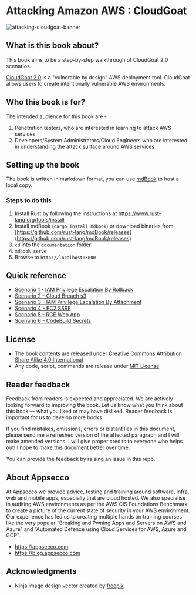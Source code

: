 # Attacking Amazon AWS : CloudGoat

![attacking-cloudgoat-banner](github-images/banner.png)

## What is this book about?

This book aims to be a step-by-step walkthrough of CloudGoat 2.0 scenarios.

[CloudGoat 2.0](https://rhinosecuritylabs.com/aws/introducing-cloudgoat-2/) is a "vulnerable by design" AWS deployment tool. CloudGoat allows users to create intentionally vulnerable AWS environments. 

## Who this book is for?

The intended audience for this book are - 

1. Penetration testers, who are interested in learning to attack AWS services
2. Developers/System Administrators/Cloud Engineers who are interested in understanding the attack surface around AWS services

## Setting up the book

The book is written in markdown format, you can use [mdBook](https://github.com/rust-lang/mdBook) to host a local copy.

### Steps to do this

1. Install Rust by following the instructions at https://www.rust-lang.org/tools/install
2. Install mdBook (`cargo install mdbook`) or download binaries from [https://github.com/rust-lang/mdBook/releases](https://github.com/rust-lang/mdBook/releases)
2. `cd` into the `documentation` folder
3. `mdbook serve`
4. Browse to `http://localhost:3000`

## Quick reference

- [Scenario 1 - IAM Privilege Escalation By Rollback](documentation/src/scenario1-iam_privesc_by_rollback.md)
- [Scenario 2 - Cloud Breach s3](documentation/src/scenario2-cloud_breach_s3.md)
- [Scenario 3 - IAM Privilege Escalation By Attachment](documentation/src/scenario3-iam_privesc_by_attachment.md)
- [Scenario 4 - EC2 SSRF](documentation/src/scenario4-ec2_ssrf.md)
- [Scenario 5 - RCE Web App](documentation/src/scenario5-rce_web_app.md)
- [Scenario 6 - CodeBuild Secrets](documentation/src/scenario6-codebuild_secrets.md)

## License

- The book contents are released under [Creative Commons Attribution Share Alike 4.0 International](CC-BY-SA-LICENSE.txt)
- Any code, script, commands are release under [MIT License](MIT-LICENSE.txt)

## Reader feedback

Feedback from readers is expected and appreciated. We are actively looking forward to improving the book. Let us know what you think about this book — what you liked or may have disliked. Reader feedback is important for us to develop more books.

If you find mistakes, omissions, errors or blatant lies in this document, please send me a refreshed version of the affected paragraph and I will make amended versions. I will give proper credits to everyone who helps out! I hope to make this document better over time.

You can provide the feedback by raising an issue in this repo.

## About Appsecco

At Appsecco we provide advice, testing and training around software, infra, web and mobile apps, especially that are cloud hosted. We also specialise in auditing AWS environments as per the AWS CIS Foundations Benchmark to create a picture of the current state of security in your AWS environment. Our experience has led us to creating multiple hands on training courses like the very popular “Breaking and Pwning Apps and Servers on AWS and Azure” and “Automated Defence using Cloud Services for AWS, Azure and GCP”.

* https://appsecco.com
* https://blog.appsecco.com

## Acknowledgments

- Ninja image design vector created by [freepik](https://www.freepik.com/free-photos-vectors/design)


